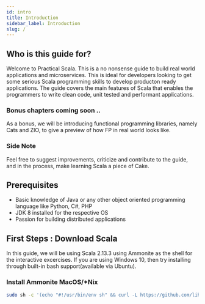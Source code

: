 ```yaml
---
id: intro
title: Introduction
sidebar_label: Introduction
slug: /
---
```


## Who is this guide for?

Welcome to Practical Scala. This is a no nonsense guide to build real world applications and microservices. This is ideal for developers looking to get some serious Scala programming skills to develop producton ready applications. The guide covers the main features of Scala that enables the programmers to write clean code, unit tested and performant applications.

### Bonus chapters coming soon ..

As a bonus, we will be introducing functional programming libraries, namely Cats and ZIO, to give a preview of how FP in real world looks like.

### Side Note

Feel free to suggest improvements, criticize and contribute to the guide, and in the process, make learning Scala a piece of Cake.

## Prerequisites

- Basic knowledge of Java or any other object oriented programming language like Python, C#, PHP
- JDK 8 installed for the respective OS
- Passion for building distributed applications

## First Steps : Download Scala

In this guide, we will be using Scala 2.13.3 using Ammonite as the shell for the interactive excercises. If you are using Windows 10, then try installing through built-in bash support(available via Ubuntu).

### Install Ammonite MacOS/\*Nix

```sh
sudo sh -c '(echo "#!/usr/bin/env sh" && curl -L https://github.com/lihaoyi/Ammonite/releases/download/2.2.0/2.13-2.2.0) > /usr/local/bin/amm && chmod +x /usr/local/bin/amm' && amm
```
